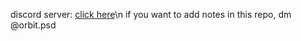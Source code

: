 discord server: [click here](https://discord.gg/XrNr2TmXVd)\n
if you want to add notes in this repo, dm @orbit.psd
